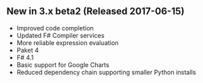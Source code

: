 ## New in 3.x beta2 (Released 2017-06-15)
* Improved code completion
* Updated F# Compiler services
* More reliable expression evaluation
* Paket 4
* F# 4.1
* Basic support for Google Charts
* Reduced dependency chain supporting smaller Python installs
